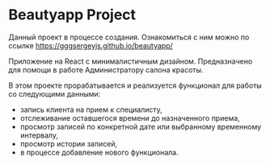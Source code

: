 # Beautyapp Project

Данный проект в процессе создания. Ознакомиться с ним можно по ссылке https://gggsergeyjs.github.io/beautyapp/

Приложение на React с минималистичным дизайном. Предназначено для помощи в работе Администратору салона красоты.

В этом проекте прорабатывается и реализуется функционал для работы со следующими данными:

-   запись клиента на прием к специалисту,
-   отслеживание оставшегося времени до назначенного приема,
-   просмотр записей по конкретной дате или выбранному временному интервалу,
-   просмотр истории записей,
-   в процессе добавление нового функционала.
